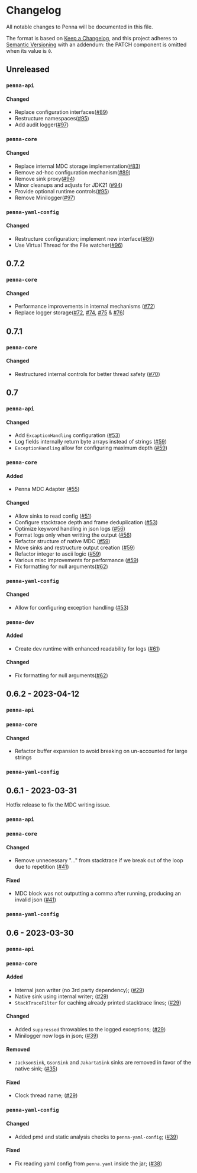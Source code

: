 # Changelog

All notable changes to Penna will be documented in this file.

The format is based on [Keep a Changelog](https://keepachangelog.com/en/1.0.0/),
and this project adheres to [Semantic Versioning](https://semver.org/spec/v2.0.0.html) with an addendum:
the PATCH component is omitted when its value is `0`.

## Unreleased

### `penna-api`

#### Changed

- Replace configuration interfaces([#89](https://github.com/hkupty/penna/pull/89))
- Restructure namespaces([#95](https://github.com/hkupty/penna/pull/95))
- Add audit logger([#97](https://github.com/hkupty/penna/pull/97))

### `penna-core`

#### Changed

- Replace internal MDC storage implementation([#83](https://github.com/hkupty/penna/pull/83))
- Remove ad-hoc configuration mechanism([#89](https://github.com/hkupty/penna/pull/89))
- Remove sink proxy([#94](https://github.com/hkupty/penna/pull/94))
- Minor cleanups and adjusts for JDK21 ([#94](https://github.com/hkupty/penna/pull/94))
- Provide optional runtime controls([#95](https://github.com/hkupty/penna/pull/95))
- Remove Minilogger([#97](https://github.com/hkupty/penna/pull/97))

### `penna-yaml-config`

#### Changed

- Restructure configuration; implement new interface([#89](https://github.com/hkupty/penna/pull/89))
- Use Virtual Thread for the File watcher([#96](https://github.com/hkupty/penna/pull/96))

## 0.7.2

### `penna-core`

#### Changed

- Performance improvements in internal mechanisms ([#72](https://github.com/hkupty/penna/pull/72))
- Replace logger storage([#72](https://github.com/hkupty/penna/pull/72), [#74](https://github.com/hkupty/penna/pull/74), [#75](https://github.com/hkupty/penna/pull/75) & [#76](https://github.com/hkupty/penna/pull/76))


## 0.7.1

### `penna-core`

#### Changed

- Restructured internal controls for better thread safety ([#70](https://github.com/hkupty/penna/pull/70))

## 0.7

### `penna-api`

#### Changed

- Add `ExcaptionHandling` configuration ([#53](https://github.com/hkupty/penna/pull/53))
- Log fields internally return byte arrays instead of strings ([#59](https://github.com/hkupty/penna/pull/59))
- `ExceptionHandling` allow for configuring maximum depth ([#59](https://github.com/hkupty/penna/pull/59))

### `penna-core`

#### Added

- Penna MDC Adapter ([#55](https://github.com/hkupty/penna/pull/55))

#### Changed

- Allow sinks to read config ([#51](https://github.com/hkupty/penna/pull/51))
- Configure stacktrace depth and frame deduplication ([#53](https://github.com/hkupty/penna/pull/53))
- Optimize keyword handling in json logs ([#56](https://github.com/hkupty/penna/pull/56))
- Format logs only when writting the output ([#56](https://github.com/hkupty/penna/pull/56))
- Refactor structure of native MDC ([#59](https://github.com/hkupty/penna/pull/59))
- Move sinks and restructure output creation ([#59](https://github.com/hkupty/penna/pull/59))
- Refactor integer to ascii logic ([#59](https://github.com/hkupty/penna/pull/59))
- Various misc improvements for performance ([#59](https://github.com/hkupty/penna/pull/59))
- Fix formatting for null arguments([#62](https://github.com/hkupty/penna/pull/62))

### `penna-yaml-config`

#### Changed

- Allow for configuring exception handling ([#53](https://github.com/hkupty/penna/pull/53))

### `penna-dev`

#### Added

- Create dev runtime with enhanced readability for logs ([#61](https://github.com/hkupty/penna/pull/61))

#### Changed

- Fix formatting for null arguments([#62](https://github.com/hkupty/penna/pull/62))

## 0.6.2 - 2023-04-12

### `penna-api`

### `penna-core`

#### Changed

- Refactor buffer expansion to avoid breaking on un-accounted for large strings

### `penna-yaml-config`

## 0.6.1 - 2023-03-31

Hotfix release to fix the MDC writing issue.

### `penna-api`

### `penna-core`

#### Changed

- Remove unnecessary "..." from stacktrace if we break out of the loop due to repetition ([#41](https://github.com/hkupty/penna/pull/41))

#### Fixed

- MDC block was not outputting a comma after running, producing an invalid json ([#41](https://github.com/hkupty/penna/pull/41))

### `penna-yaml-config`

## 0.6 - 2023-03-30

### `penna-api`

### `penna-core`

#### Added

- Internal json writer (no 3rd party dependency); ([#29](https://github.com/hkupty/penna/pull/29))
- Native sink using internal writer; ([#29](https://github.com/hkupty/penna/pull/29))
- `StackTraceFilter` for caching already printed stacktrace lines; ([#29](https://github.com/hkupty/penna/pull/29))

#### Changed

- Added `suppressed` throwables to the logged exceptions; ([#29](https://github.com/hkupty/penna/pull/29))
- Minilogger now logs in json; ([#39](https://github.com/hkupty/penna/pull/39))

#### Removed

- `JacksonSink`, `GsonSink` and `JakartaSink` sinks are removed in favor of the native sink; ([#35](https://github.com/hkupty/penna/pull/35))

#### Fixed

- Clock thread name; ([#29](https://github.com/hkupty/penna/pull/29))

### `penna-yaml-config`

#### Changed

- Added pmd and static analysis checks to `penna-yaml-config`; ([#39](https://github.com/hkupty/penna/pull/39))

#### Fixed

- Fix reading yaml config from `penna.yaml` inside the jar; ([#38](https://github.com/hkupty/penna/pull/38))
